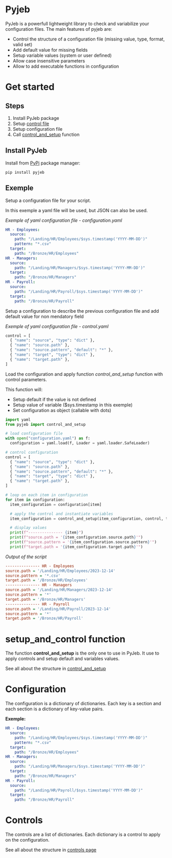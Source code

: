 # Pyjeb

PyJeb is a powerfull lightweight library to check and variabilize your configuration files.
The main features of pyjeb are:

* Control the structure of a configuration file (missing value, type, format, valid set)
* Add default value for missing fields
* Setup variable values (system or user defined)
* Allow case insensitive parameters
* Allow to add executable functions in configuration

# Get started
## Steps
1. Install PyJeb package
2. Setup [control file](https://github.com/CSharplie/pyjeb/wiki/controls-configuration)
3. Setup configuration file
4. Call [control_and_setup](https://github.com/CSharplie/pyjeb/wiki/setup_and_control) function

## Install PyJeb
Install from [PyPi](https://pypi.org/project/pyjeb/) package manager:
``` shell
pip install pyjeb
```

## Exemple
Setup a configuration file for your script. 

In this exemple a yaml file will be used, but JSON can also be used.

_Exemple of yaml configuration file - configuration.yaml_
``` yaml
HR - Employees:
  source:
    path: "/Landing/HR/Employees/$sys.timestamp('YYYY-MM-DD')"
    pattern: "*.csv"
  target:
    path: "/Bronze/HR/Employees"
HR - Managers:
  source:
    path: "/Landing/HR/Managers/$sys.timestamp('YYYY-MM-DD')"
  target:
    path: "/Bronze/HR/Managers"
HR - Payroll:
  source:
    path: "/Landing/HR/Payroll/$sys.timestamp('YYYY-MM-DD')"
  target:
    path: "/Bronze/HR/Payroll"
```

Setup a configuration to describe the previous configuration file and add default value for non mendatory field

_Exemple of yaml configuration file - control.yaml_
``` python
control = [
  { "name": "source", "type": "dict" },
  { "name": "source.path" },
  { "name": "source.pattern", "default": "*" },
  { "name": "target", "type": "dict" },
  { "name": "target.path" },
]
```

Load the configuration and apply function _control_and_setup_ function with control parameters.

This function will:
- Setup default if the value is not defined
- Setup value of variable ($sys.timestamp in this exemple)
- Set configuration as object (callable with dots)

``` python
import yaml
from pyjeb import control_and_setup

# load configuration file
with open("configuration.yaml") as f:
  configuration = yaml.load(f, Loader = yaml.loader.SafeLoader)

# control configuration
control = [
  { "name": "source", "type": "dict" },
  { "name": "source.path" },
  { "name": "source.pattern", "default": "*" },
  { "name": "target", "type": "dict" },
  { "name": "target.path" },
]

# loop on each item in configuration
for item in configuration:
  item_configuration = configuration[item]

  # apply the control and instantiate variables
  item_configuration = control_and_setup(item_configuration, control, to_object = True)

  # display values 
  print(f"--------------- {item}")
  print(f"source.path = '{item_configuration.source.path}'")
  print(f"source.pattern = '{item_configuration.source.pattern}'")
  print(f"target.path = '{item_configuration.target.path}'")
```

_Output of the script_
``` ini
--------------- HR - Employees
source.path = '/Landing/HR/Employees/2023-12-14'
source.pattern = '*.csv'
target.path = '/Bronze/HR/Employees'
--------------- HR - Managers
source.path = '/Landing/HR/Managers/2023-12-14'
source.pattern = '*'
target.path = '/Bronze/HR/Managers'
--------------- HR - Payroll
source.path = '/Landing/HR/Payroll/2023-12-14'
source.pattern = '*'
target.path = '/Bronze/HR/Payroll'
```

# setup_and_control function

The function __control_and_setup__ is the only one to use in PyJeb. It use to apply controls and setup default and variables values.

See all about the structure in [control_and_setup](https://github.com/CSharplie/pyjeb/wiki/control-and-setup)

# Configuration
The configuration is a dictionary of dictionaries. Each key is a section and each section is a dictionary of key-value pairs.

__Exemple:__
``` yaml
HR - Employees:
  source:
    path: "/Landing/HR/Employees/$sys.timestamp('YYYY-MM-DD')"
    pattern: "*.csv"
  target:
    path: "/Bronze/HR/Employees"
HR - Managers:
  source:
    path: "/Landing/HR/Managers/$sys.timestamp('YYYY-MM-DD')"
  target:
    path: "/Bronze/HR/Managers"
HR - Payroll:
  source:
    path: "/Landing/HR/Payroll/$sys.timestamp('YYYY-MM-DD')"
  target:
    path: "/Bronze/HR/Payroll"
```

# Controls
The controls are a list of dictionaries. Each dictionary is a control to apply on the configuration.
  
See all about the structure in [controls page](https://github.com/CSharplie/pyjeb/wiki/controls-configuration)